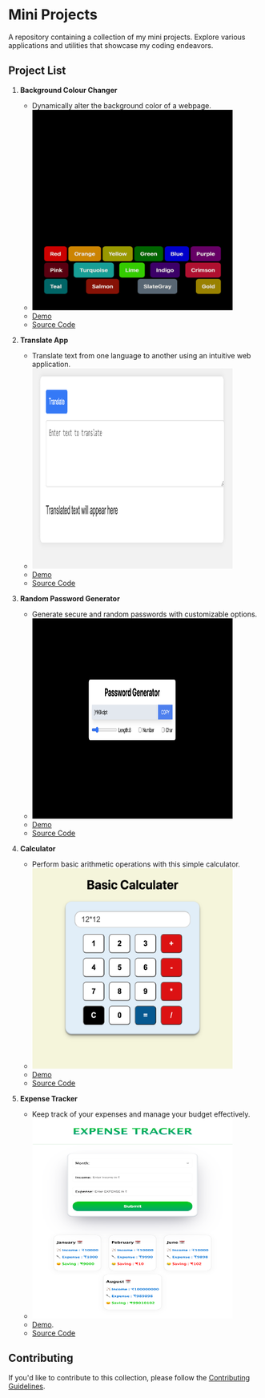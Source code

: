 # Mini Projects

A repository containing a collection of my mini projects. Explore various applications and utilities that showcase my coding endeavors.

## Project List

1. **Background Colour Changer**

   - Dynamically alter the background color of a webpage.
   - <img src="https://github.com/sonimohit481/Background-Colour-Changer/blob/main/src/assets/Banner.png" alt="Banner" width="400" height="400" />
   - [Demo](https://dynamic-background-colory-changer.netlify.app/)
   - [Source Code](https://github.com/sonimohit481/Background-Colour-Changer)

2. **Translate App**

   - Translate text from one language to another using an intuitive web application.
   - <img src="https://github.com/sonimohit481/Translate-App/raw/main/Banner.png" alt="Banner" width="400" height="400" />
   - [Demo](https://simple-translate-app-01.netlify.app/)
   - [Source Code](https://github.com/sonimohit481/Translate-App)

3. **Random Password Generator**

   - Generate secure and random passwords with customizable options.
   - <img src="https://github.com/sonimohit481/Random-password-generator/raw/main/src/assets/ss.png" alt="Banner" width="400" height="400" />
   - [Demo](https://random-password-generator-01mohit.netlify.app/)
   - [Source Code](https://github.com/sonimohit481/Random-password-generator)

4. **Calculator**

   - Perform basic arithmetic operations with this simple calculator.
   - <img src="https://github.com/sonimohit481/Calculator/blob/main/images/screenshoot.png" alt="Calculator Banner" width="400" height="400">
   - [Demo](https://mohit-basic-calculator.netlify.app/)
   - [Source Code](https://github.com/sonimohit481/Calculator)

5. **Expense Tracker**
   - Keep track of your expenses and manage your budget effectively.
   - <img src="https://github.com/sonimohit481/Expense-Tracker/blob/main/Image/Normal.png" alt="Calculator Banner" width="400" height="400">
   - [Demo](https://mohit-expense-tracker.netlify.app/).
   - [Source Code](https://github.com/sonimohit481/Expense-Tracker)

## Contributing

If you'd like to contribute to this collection, please follow the [Contributing Guidelines](CONTRIBUTING.md).
